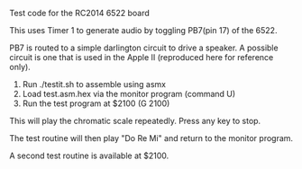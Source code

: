 Test code for the RC2014 6522 board

This uses Timer 1 to generate audio by toggling PB7(pin 17) of the 6522.

PB7 is routed to a simple darlington circuit to drive a speaker. A possible circuit is one that is used in the Apple II (reproduced here for reference only).

1. Run ./testit.sh to assemble using asmx
2. Load test.asm.hex via the monitor program (command U)
3. Run the test program at $2100 (G 2100)

This will play the chromatic scale repeatedly. Press any key to stop. 

The test routine will then play "Do Re Mi" and return to the monitor program.

A second test routine is available at $2100.

